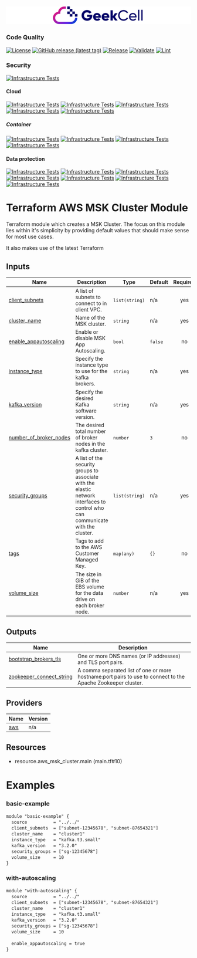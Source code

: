 <!-- BEGIN_TF_DOCS -->
[![Geek Cell GmbH](https://raw.githubusercontent.com/geekcell/template-terraform-module/main/docs/assets/logo.svg)](https://www.geekcell.io/)

### Code Quality
[![License](https://img.shields.io/github/license/geekcell/terraform-aws-msk-cluster)](https://github.com/geekcell/terraform-aws-msk-cluster/blob/master/LICENSE)
[![GitHub release (latest tag)](https://img.shields.io/github/v/release/geekcell/terraform-aws-msk-cluster?logo=github&sort=semver)](https://github.com/geekcell/terraform-aws-msk-cluster/releases)
[![Release](https://github.com/geekcell/terraform-aws-msk-cluster/actions/workflows/release.yaml/badge.svg)](https://github.com/geekcell/terraform-aws-msk-cluster/actions/workflows/release.yaml)
[![Validate](https://github.com/geekcell/terraform-aws-msk-cluster/actions/workflows/validate.yaml/badge.svg)](https://github.com/geekcell/terraform-aws-msk-cluster/actions/workflows/validate.yaml)
[![Lint](https://github.com/geekcell/terraform-aws-msk-cluster/actions/workflows/linter.yaml/badge.svg)](https://github.com/geekcell/terraform-aws-msk-cluster/actions/workflows/linter.yaml)

### Security
[![Infrastructure Tests](https://www.bridgecrew.cloud/badges/github/geekcell/terraform-aws-msk-cluster/general)](https://www.bridgecrew.cloud/link/badge?vcs=github&fullRepo=geekcell%2Fterraform-aws-msk-cluster&benchmark=INFRASTRUCTURE+SECURITY)

#### Cloud
[![Infrastructure Tests](https://www.bridgecrew.cloud/badges/github/geekcell/terraform-aws-msk-cluster/cis_aws)](https://www.bridgecrew.cloud/link/badge?vcs=github&fullRepo=geekcell%2Fterraform-aws-msk-cluster&benchmark=CIS+AWS+V1.2)
[![Infrastructure Tests](https://www.bridgecrew.cloud/badges/github/geekcell/terraform-aws-msk-cluster/cis_aws_13)](https://www.bridgecrew.cloud/link/badge?vcs=github&fullRepo=geekcell%2Fterraform-aws-msk-cluster&benchmark=CIS+AWS+V1.3)
[![Infrastructure Tests](https://www.bridgecrew.cloud/badges/github/geekcell/terraform-aws-msk-cluster/cis_azure)](https://www.bridgecrew.cloud/link/badge?vcs=github&fullRepo=geekcell%2Fterraform-aws-msk-cluster&benchmark=CIS+AZURE+V1.1)
[![Infrastructure Tests](https://www.bridgecrew.cloud/badges/github/geekcell/terraform-aws-msk-cluster/cis_azure_13)](https://www.bridgecrew.cloud/link/badge?vcs=github&fullRepo=geekcell%2Fterraform-aws-msk-cluster&benchmark=CIS+AZURE+V1.3)
[![Infrastructure Tests](https://www.bridgecrew.cloud/badges/github/geekcell/terraform-aws-msk-cluster/cis_gcp)](https://www.bridgecrew.cloud/link/badge?vcs=github&fullRepo=geekcell%2Fterraform-aws-msk-cluster&benchmark=CIS+GCP+V1.1)

##### Container
[![Infrastructure Tests](https://www.bridgecrew.cloud/badges/github/geekcell/terraform-aws-msk-cluster/cis_kubernetes_16)](https://www.bridgecrew.cloud/link/badge?vcs=github&fullRepo=geekcell%2Fterraform-aws-msk-cluster&benchmark=CIS+KUBERNETES+V1.6)
[![Infrastructure Tests](https://www.bridgecrew.cloud/badges/github/geekcell/terraform-aws-msk-cluster/cis_eks_11)](https://www.bridgecrew.cloud/link/badge?vcs=github&fullRepo=geekcell%2Fterraform-aws-msk-cluster&benchmark=CIS+EKS+V1.1)
[![Infrastructure Tests](https://www.bridgecrew.cloud/badges/github/geekcell/terraform-aws-msk-cluster/cis_gke_11)](https://www.bridgecrew.cloud/link/badge?vcs=github&fullRepo=geekcell%2Fterraform-aws-msk-cluster&benchmark=CIS+GKE+V1.1)
[![Infrastructure Tests](https://www.bridgecrew.cloud/badges/github/geekcell/terraform-aws-msk-cluster/cis_kubernetes)](https://www.bridgecrew.cloud/link/badge?vcs=github&fullRepo=geekcell%2Fterraform-aws-msk-cluster&benchmark=CIS+KUBERNETES+V1.5)

#### Data protection
[![Infrastructure Tests](https://www.bridgecrew.cloud/badges/github/geekcell/terraform-aws-msk-cluster/soc2)](https://www.bridgecrew.cloud/link/badge?vcs=github&fullRepo=geekcell%2Fterraform-aws-msk-cluster&benchmark=SOC2)
[![Infrastructure Tests](https://www.bridgecrew.cloud/badges/github/geekcell/terraform-aws-msk-cluster/pci)](https://www.bridgecrew.cloud/link/badge?vcs=github&fullRepo=geekcell%2Fterraform-aws-msk-cluster&benchmark=PCI-DSS+V3.2)
[![Infrastructure Tests](https://www.bridgecrew.cloud/badges/github/geekcell/terraform-aws-msk-cluster/pci_dss_v321)](https://www.bridgecrew.cloud/link/badge?vcs=github&fullRepo=geekcell%2Fterraform-aws-msk-cluster&benchmark=PCI-DSS+V3.2.1)
[![Infrastructure Tests](https://www.bridgecrew.cloud/badges/github/geekcell/terraform-aws-msk-cluster/iso)](https://www.bridgecrew.cloud/link/badge?vcs=github&fullRepo=geekcell%2Fterraform-aws-msk-cluster&benchmark=ISO27001)
[![Infrastructure Tests](https://www.bridgecrew.cloud/badges/github/geekcell/terraform-aws-msk-cluster/nist)](https://www.bridgecrew.cloud/link/badge?vcs=github&fullRepo=geekcell%2Fterraform-aws-msk-cluster&benchmark=NIST-800-53)
[![Infrastructure Tests](https://www.bridgecrew.cloud/badges/github/geekcell/terraform-aws-msk-cluster/hipaa)](https://www.bridgecrew.cloud/link/badge?vcs=github&fullRepo=geekcell%2Fterraform-aws-msk-cluster&benchmark=HIPAA)
[![Infrastructure Tests](https://www.bridgecrew.cloud/badges/github/geekcell/terraform-aws-msk-cluster/fedramp_moderate)](https://www.bridgecrew.cloud/link/badge?vcs=github&fullRepo=geekcell%2Fterraform-aws-msk-cluster&benchmark=FEDRAMP+%28MODERATE%29)

# Terraform AWS MSK Cluster Module

Terraform module which creates a MSK Cluster. The focus on this module
lies within it's simplicity by providing default values that should make
sense for most use cases.

It also makes use of the latest Terraform

## Inputs

| Name | Description | Type | Default | Required |
|------|-------------|------|---------|:--------:|
| <a name="input_client_subnets"></a> [client\_subnets](#input\_client\_subnets) | A list of subnets to connect to in client VPC. | `list(string)` | n/a | yes |
| <a name="input_cluster_name"></a> [cluster\_name](#input\_cluster\_name) | Name of the MSK cluster. | `string` | n/a | yes |
| <a name="input_enable_appautoscaling"></a> [enable\_appautoscaling](#input\_enable\_appautoscaling) | Enable or disable MSK App Autoscaling. | `bool` | `false` | no |
| <a name="input_instance_type"></a> [instance\_type](#input\_instance\_type) | Specify the instance type to use for the kafka brokers. | `string` | n/a | yes |
| <a name="input_kafka_version"></a> [kafka\_version](#input\_kafka\_version) | Specify the desired Kafka software version. | `string` | n/a | yes |
| <a name="input_number_of_broker_nodes"></a> [number\_of\_broker\_nodes](#input\_number\_of\_broker\_nodes) | The desired total number of broker nodes in the kafka cluster. | `number` | `3` | no |
| <a name="input_security_groups"></a> [security\_groups](#input\_security\_groups) | A list of the security groups to associate with the elastic network interfaces to control who can communicate with the cluster. | `list(string)` | n/a | yes |
| <a name="input_tags"></a> [tags](#input\_tags) | Tags to add to the AWS Customer Managed Key. | `map(any)` | `{}` | no |
| <a name="input_volume_size"></a> [volume\_size](#input\_volume\_size) | The size in GiB of the EBS volume for the data drive on each broker node. | `number` | n/a | yes |

## Outputs

| Name | Description |
|------|-------------|
| <a name="output_bootstrap_brokers_tls"></a> [bootstrap\_brokers\_tls](#output\_bootstrap\_brokers\_tls) | One or more DNS names (or IP addresses) and TLS port pairs. |
| <a name="output_zookeeper_connect_string"></a> [zookeeper\_connect\_string](#output\_zookeeper\_connect\_string) | A comma separated list of one or more hostname:port pairs to use to connect to the Apache Zookeeper cluster. |

## Providers

| Name | Version |
|------|---------|
| <a name="provider_aws"></a> [aws](#provider\_aws) | n/a |

## Resources

- resource.aws_msk_cluster.main (main.tf#10)

# Examples
### basic-example
```hcl
module "basic-example" {
  source          = "../../"
  client_subnets  = ["subnet-12345678", "subnet-87654321"]
  cluster_name    = "cluster1"
  instance_type   = "kafka.t3.small"
  kafka_version   = "3.2.0"
  security_groups = ["sg-12345678"]
  volume_size     = 10
}
```
### with-autoscaling
```hcl
module "with-autoscaling" {
  source          = "../../"
  client_subnets  = ["subnet-12345678", "subnet-87654321"]
  cluster_name    = "cluster1"
  instance_type   = "kafka.t3.small"
  kafka_version   = "3.2.0"
  security_groups = ["sg-12345678"]
  volume_size     = 10

  enable_appautoscaling = true
}
```
<!-- END_TF_DOCS -->
